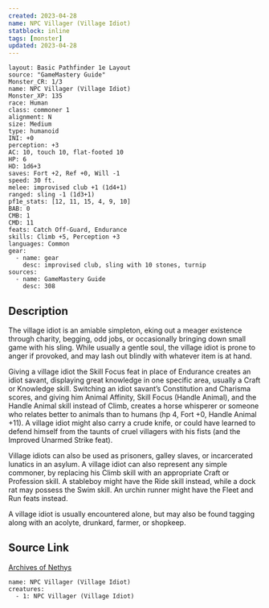 ```yaml
---
created: 2023-04-28
name: NPC Villager (Village Idiot)
statblock: inline
tags: [monster]
updated: 2023-04-28
---
```

```statblock
layout: Basic Pathfinder 1e Layout
source: "GameMastery Guide"
Monster_CR: 1/3
name: NPC Villager (Village Idiot)
Monster_XP: 135
race: Human
class: commoner 1
alignment: N
size: Medium
type: humanoid
INI: +0
perception: +3
AC: 10, touch 10, flat-footed 10
HP: 6
HD: 1d6+3
saves: Fort +2, Ref +0, Will -1
speed: 30 ft.
melee: improvised club +1 (1d4+1)
ranged: sling -1 (1d3+1)
pf1e_stats: [12, 11, 15, 4, 9, 10]
BAB: 0
CMB: 1
CMD: 11
feats: Catch Off-Guard, Endurance
skills: Climb +5, Perception +3
languages: Common
gear:
  - name: gear
    desc: improvised club, sling with 10 stones, turnip
sources:
  - name: GameMastery Guide
    desc: 308
```
## Description
The village idiot is an amiable simpleton, eking out a meager existence through charity, begging, odd jobs, or occasionally bringing down small game with his sling. While usually a gentle soul, the village idiot is prone to anger if provoked, and may lash out blindly with whatever item is at hand.

Giving a village idiot the Skill Focus feat in place of Endurance creates an idiot savant, displaying great knowledge in one specific area, usually a Craft or Knowledge skill. Switching an idiot savant’s Constitution and Charisma scores, and giving him Animal Affinity, Skill Focus (Handle Animal), and the Handle Animal skill instead of Climb, creates a horse whisperer or someone who relates better to animals than to humans (hp 4, Fort +0, Handle Animal +11). A village idiot might also carry a crude knife, or could have learned to defend himself from the taunts of cruel villagers with his fists (and the Improved Unarmed Strike feat).

Village idiots can also be used as prisoners, galley slaves, or incarcerated lunatics in an asylum. A village idiot can also represent any simple commoner, by replacing his Climb skill with an appropriate Craft or Profession skill. A stableboy might have the Ride skill instead, while a dock rat may possess the Swim skill. An urchin runner might have the Fleet and Run feats instead.

A village idiot is usually encountered alone, but may also be found tagging along with an acolyte, drunkard, farmer, or shopkeep.
## Source Link
[Archives of Nethys](https://aonprd.com/NPCDisplay.aspx?ItemName=Villager%20(Village%20Idiot))
```encounter-table
name: NPC Villager (Village Idiot)
creatures:
  - 1: NPC Villager (Village Idiot)
```
